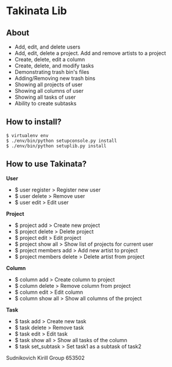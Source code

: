# Takinata Lib #

## About ##
* Add, edit, and delete users
* Add, edit, delete a project. Add and remove artists to a project
* Create, delete, edit a column
* Create, delete, and modify tasks
* Demonstrating trash bin's files
* Adding/Removing new trash bins
* Showing all projects of user
* Showing all columns of user
* Showing all tasks of user
* Ability to create subtasks
  
## How to install? ##

    $ virtualenv env
    $ ./env/bin/python setupconsole.py install
    $ ./env/bin/python setuplib.py install

## How to use Takinata? ###

**User**

* $ user register > Register new user
* $ user delete > Remove user
* $ user edit > Edit user

**Project**

* $ project add > Create new project
* $ project delete > Delete project
* $ project edit > Edit project
* $ project show all > Show list of projects for current user
* $ project members add > Add new artist to project
* $ project members delete > Delete artist from project

**Column** 

* $ column add > Create column to project
* $ column delete > Remove column from project
* $ column edit > Edit column
* $ column show all > Show all columns of the project

**Task**

* $ task add > Create new task
* $ task delete > Remove task
* $ task edit > Edit task
* $ task show all > Show all tasks of the column
* $ task set_subtask > Set task1 as a subtask of task2

Sudnikovich Kirill
Group 653502